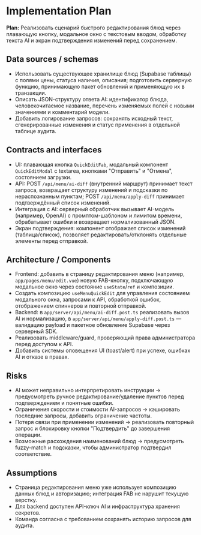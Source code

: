 # Implementation Plan

**Plan:** Реализовать сценарий быстрого редактирования блюд через плавающую кнопку, модальное окно с текстовым вводом, обработку текста AI и экран подтверждения изменений перед сохранением.

## Data sources / schemas
- Использовать существующее хранилище блюд (Supabase таблицы) с полями цены, статуса наличия, описания; подготовить серверную функцию, принимающую пакет обновлений и применяющую их в транзакции.
- Описать JSON-структуру ответа AI: идентификатор блюда, человекочитаемое название, перечень изменяемых полей с новыми значениями и комментарий модели.
- Добавить логирование запросов: сохранять исходный текст, сгенерированные изменения и статус применения в отдельной таблице аудита.

## Contracts and interfaces
- UI: плавающая кнопка `QuickEditFab`, модальный компонент `QuickEditModal` с textarea, кнопками "Отправить" и "Отмена", состоянием загрузки.
- API: POST `/api/menu/ai-diff` (внутренний маршрут) принимает текст запроса, возвращает структуру изменений и подсказки по нераспознанным пунктам; POST `/api/menu/apply-diff` принимает подтверждённый список изменений.
- Интеграция с AI: серверный обработчик вызывает AI-модель (например, OpenAI) с промптом-шаблоном и лимитом времени, обрабатывает ошибки и возвращает нормализованный JSON.
- Экран подтверждения: компонент отображает список изменений (таблица/список), позволяет редактировать/отклонять отдельные элементы перед отправкой.

## Architecture / Components
- Frontend: добавить в страницу редактирования меню (например, `app/pages/menu/edit.vue`) новую FAB-кнопку, подключающую модальное окно через состояние `useState`/`ref` и композиции.
- Создать композицию `useMenuQuickEdit` для управления состоянием модального окна, запросами к API, обработкой ошибок, отображением спиннеров и повторной отправкой.
- Backend: в `app/server/api/menu/ai-diff.post.ts` реализовать вызов AI и нормализацию, в `app/server/api/menu/apply-diff.post.ts` — валидацию payload и пакетное обновление Supabase через серверный SDK.
- Реализовать middleware/guard, проверяющий права администратора перед доступом к API.
- Добавить системы оповещения UI (toast/alert) при успехе, ошибках AI и отказе в правах.

## Risks
- AI может неправильно интерпретировать инструкции → предусмотреть ручное редактирование/удаление пунктов перед подтверждением и понятные ошибки.
- Ограничения скорости и стоимости AI-запросов → кэшировать последние запросы, добавить ограничение частоты.
- Потеря связи при применении изменений → реализовать повторный запрос и блокировку кнопки "Подтвердить" до завершения операции.
- Возможные расхождения наименований блюд → предусмотреть fuzzy-match и подсказки, чтобы администратор подтвердил соответствие.

## Assumptions
- Страница редактирования меню уже использует композицию данных блюд и авторизацию; интеграция FAB не нарушит текущую верстку.
- Для backend доступен API-ключ AI и инфраструктура хранения секретов.
- Команда согласна с требованием сохранять историю запросов для аудита.
